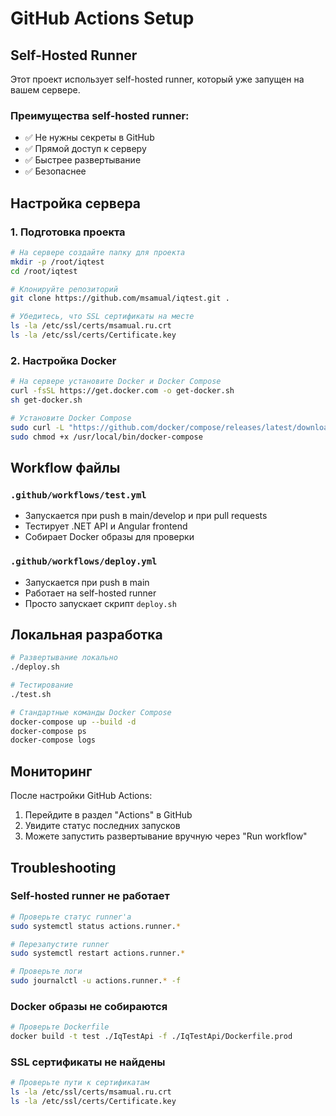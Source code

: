 # GitHub Actions Setup

## Self-Hosted Runner

Этот проект использует self-hosted runner, который уже запущен на вашем сервере.

### Преимущества self-hosted runner:
- ✅ Не нужны секреты в GitHub
- ✅ Прямой доступ к серверу
- ✅ Быстрее развертывание
- ✅ Безопаснее

## Настройка сервера

### 1. Подготовка проекта
```bash
# На сервере создайте папку для проекта
mkdir -p /root/iqtest
cd /root/iqtest

# Клонируйте репозиторий
git clone https://github.com/msamual/iqtest.git .

# Убедитесь, что SSL сертификаты на месте
ls -la /etc/ssl/certs/msamual.ru.crt
ls -la /etc/ssl/certs/Certificate.key
```

### 2. Настройка Docker
```bash
# На сервере установите Docker и Docker Compose
curl -fsSL https://get.docker.com -o get-docker.sh
sh get-docker.sh

# Установите Docker Compose
sudo curl -L "https://github.com/docker/compose/releases/latest/download/docker-compose-$(uname -s)-$(uname -m)" -o /usr/local/bin/docker-compose
sudo chmod +x /usr/local/bin/docker-compose
```

## Workflow файлы

### `.github/workflows/test.yml`
- Запускается при push в main/develop и при pull requests
- Тестирует .NET API и Angular frontend
- Собирает Docker образы для проверки

### `.github/workflows/deploy.yml`
- Запускается при push в main
- Работает на self-hosted runner
- Просто запускает скрипт `deploy.sh`

## Локальная разработка

```bash
# Развертывание локально
./deploy.sh

# Тестирование
./test.sh

# Стандартные команды Docker Compose
docker-compose up --build -d
docker-compose ps
docker-compose logs
```

## Мониторинг

После настройки GitHub Actions:
1. Перейдите в раздел "Actions" в GitHub
2. Увидите статус последних запусков
3. Можете запустить развертывание вручную через "Run workflow"

## Troubleshooting

### Self-hosted runner не работает
```bash
# Проверьте статус runner'а
sudo systemctl status actions.runner.*

# Перезапустите runner
sudo systemctl restart actions.runner.*

# Проверьте логи
sudo journalctl -u actions.runner.* -f
```

### Docker образы не собираются
```bash
# Проверьте Dockerfile
docker build -t test ./IqTestApi -f ./IqTestApi/Dockerfile.prod
```

### SSL сертификаты не найдены
```bash
# Проверьте пути к сертификатам
ls -la /etc/ssl/certs/msamual.ru.crt
ls -la /etc/ssl/certs/Certificate.key
```
